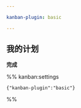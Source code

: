 ```yaml
---

kanban-plugin: basic

---
```


## 我的计划

**完成**




%% kanban:settings
```
{"kanban-plugin":"basic"}
```
%%